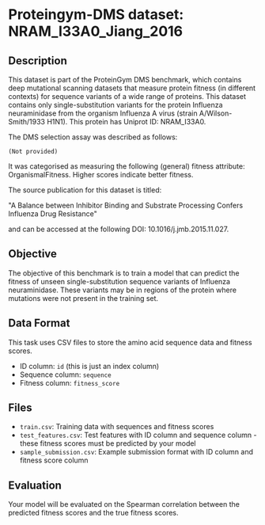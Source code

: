 
# Proteingym-DMS dataset: NRAM_I33A0_Jiang_2016

## Description

This dataset is part of the ProteinGym DMS benchmark, which contains deep mutational scanning datasets that measure
protein fitness (in different contexts) for sequence variants of a wide range of proteins. This dataset contains
only single-substitution variants for the protein Influenza neuraminidase from the organism Influenza A virus (strain A/Wilson-Smith/1933 H1N1). This protein has Uniprot ID: NRAM_I33A0. 

The DMS selection assay was described as follows: 

    (Not provided)

It was categorised as measuring the following (general) fitness attribute: OrganismalFitness. Higher scores indicate better fitness.

The source publication for this dataset is titled: 

"A Balance between Inhibitor Binding and Substrate Processing Confers Influenza Drug Resistance"

and can be accessed at the following DOI: 10.1016/j.jmb.2015.11.027.

## Objective

The objective of this benchmark is to train a model that can predict the fitness of unseen single-substitution sequence variants of Influenza neuraminidase.
These variants may be in regions of the protein where mutations were not present in the training set.

## Data Format

This task uses CSV files to store the amino acid sequence data and fitness scores.
- ID column: `id` (this is just an index column)
- Sequence column: `sequence`
- Fitness column: `fitness_score`

## Files

- `train.csv`: Training data with sequences and fitness scores
- `test_features.csv`: Test features with ID column and sequence column - these fitness scores must be predicted by your model
- `sample_submission.csv`: Example submission format with ID column and fitness score column

## Evaluation

Your model will be evaluated on the Spearman correlation between the predicted fitness scores and the true fitness scores.
